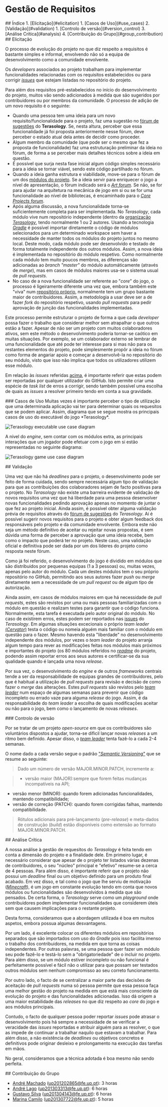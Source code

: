 # Gestão de Requisitos

<a name="index"/>
## Índice
1. [Elicitação](#elicitation)
  1. [Casos de Uso](#use_cases)
2. [Validação](#validation)
  1. [Controlo de versão](#version_control)
3. [Análise Crítica](#analysis)
4. [Contribuição do Grupo](#group_contribution)

<a name="elicitation"/>
## Elicitação

  O processo de evolução do projeto no que diz respeito a requisitos é bastante simples e informal, envolvendo não só a equipa de desenvolvimento como a comunidade envolvente.

  Os *developers* associados ao projeto trabalham para implementar funcionalidades relacionadas com os requisitos estabelecidos ou para corrigir <a name="issues"/>[*issues*](https://github.com/MovingBlocks/Terasology/issues) que estejam listadas no repositório do projeto.
 
 Para além dos requisitos pré-estabelecidos no início do desenvolvimento do projeto, muitos vão sendo adicionados à medida que são sugeridos por contribuidores ou por membros da comunidade. O processo de adição de um novo requisito é o seguinte:
 - Quando uma pessoa tem uma ideia para um novo requisito/funcionalidade para o projeto, faz uma sugestão no [fórum de sugestões](http://forum.terasology.org/forum/suggestions.21/) do **Terasology**. Se, nesta altura, perceber que essa funcionalidade já foi proposta anteriormente nesse fórum, deve perceber o estado atual dela antes de decidir como proceder.
 - Algum membro da comunidade (que pode ser o mesmo que fez a proposta de funcionalidade) faz uma estruturação preliminar da ideia no fórum, de forma a se perceber mais detalhes técnicos sobre a ideia em questão.
 - É possível que surja nesta fase inicial algum código simples necessário para a ideia se tornar viável, sendo este código partilhado no fórum.
 - Quando a ideia ganha estrutura e viabilidade, move-se para o fórum de um dos [módulos do projeto](http://forum.terasology.org/forum/modules.55/). Se a ideia servir para enriquecer o jogo a nível de apresentação, o fórum indicado será o [*Art forum*](http://forum.terasology.org/forum/art-media.25/). Se não, se for para ajudar na arquitetura na mecânica de jogo em si ou se for uma funcionalidade ao nível de bibliotecas, é encaminhado para o [*Core Projects forum*](http://forum.terasology.org/forum/core-projects.54/).
 - Após alguma discussão, a nova funcionalidade torna-se suficientemente completa para ser implementada. No *Terasology*, cada módulo vive num repositório independente (dentro da [organização *Terasology*](https://github.com/Terasology/), tendo normalmente 1 ou 2 autores. Usando a tecnologia [*Gradle*](http://gradle.org/) é possível importar diretamente o código de módulos selecionados para um determinado workspace sem haver a necessidade de manter todos os módulos do projeto juntos no mesmo local. Deste modo, cada módulo pode ser desenvolvido e testado de forma totalmente independente dos outros módulos. Assim, a nova ideia é implementada no repositório do módulo respetivo. Como normalmente cada módulo tem muito poucos membros, as diferenças são adicionadas ao *branch "master"* do módulo automáticamente (através de *merge*), mas em casos de módulos maiores usa-se o sistema usual de *pull requests*.
 - No caso de a nova funcionalidade ser referente ao "*core*" do jogo, o processo é ligeiramente diferente uma vez que, embora também este "viva" num [repositório próprio](https://github.com/MovingBlocks/Terasology), normalmente tem um grupo bastante maior de contribuidores. Assim, a metodologia a usar deve ser a de fazer *fork* do repositório respetivo, usando *pull requests* para pedir aprovação de junção das funcionalidades implementadas.
  
  Este processo permite estruturar o projeto de forma a que cada *developer* possa fazer o trabalho que considerar melhor sem atrapalhar o que outros estão a fazer. Apesar de não ser um projeto com muitos colaboradores ativos, sem este método o desenvolvimento poderia tornar-se caótico em muitas situações. Por exemplo, se um colaborador externo se lembrar de uma funcionalidade que até pode ter interesse para si mas não para os restantes elementos do projeto, pode simplesmente propôr a ideia no fórum como forma de angariar apoio e começar a desenvolvê-la no repositório do seu módulo, visto que isso não implica que todos os utilizadores utilizem esse módulo.

  Em relação às *issues* referidas [acima](#issues), é importante referir que estas podem ser reportadas por qualquer utilizador do GitHub. Isto permite criar uma espécie de *task list* de erros a corrigir, sendo também possível uma escolha de quais as *issues* a resolver primeiro tendo em conta a sua gravidade.

<a name="use_cases"/>
### Casos de Uso
Muitas vezes é importante perceber o tipo de utilização que uma determinada aplicação vai ter para determinar quais os requesitos que se podem aplicar. Assim, diagrama que se segue mostra os principais casos de uso do executável do jogo *Terasology*.

![Terasology executable use case diagram](/ESOF-docs/resources/usecasediagram-executable.png)

A nível do *engine*, sem contar com os módulos extra, as principais interações que um jogador pode efetuar com o jogo em si estão representadas no seguinte diagrama:

![Terasology game use case diagram](/ESOF-docs/resources/usecasediagram-game.png)

<a name="validation"/>
## Validação

  Uma vez que não há *deadlines* para o projeto, o desenvolvimento pode ser feito de forma cuidada, sendo sempre necessária algum tipo de validação para que as contribuições dos colaboradores sejam de facto positivas para o projeto. No *Terasology* não existe uma barreira evidente de validação de novos requisitos uma vez que há liberdade para uma pessoa desenvolver novas funcionalidades pedindo aprovação apenas no momento de juntar o que fez ao projeto inicial. Ainda assim, é possível obter alguma validação prévia de requisitos através do [fórum de sugestões](http://forum.terasology.org/forum/suggestions.21/) do *Terasology*. Aí é possível sugerir novos requisitos para o projeto e obter algum feedback dos responsáveis pelo projeto e da comunidade envolvente. Embora este não seja um método definitivo de aceitar ou rejeitar novas propostas, é sem dúvida uma forma de perceber a aprovação que uma ideia recebe, bem como o impacto que poderá ter no projeto. Neste caso, uma validação oficial e definitiva pode ser dada por um dos líderes do projeto como resposta neste fórum.

  Como já foi referido, o desenvolvimento do jogo é dividido em módulos que são distribuidos por pequenas equipas (1 a 3 pessoas) ou, muitas vezes, apenas pelo autor do módulo. Cada um destes módulos tem o seu próprio repositório no GitHub, permitindo aos seus autores fazer *push* ou *merge* diretamente sem a necessidade de um *pull request* ou de algum tipo de autorização.

  Ainda assim, em casos de módulos maiores em que há necessidade de *pull requests*, estes são revistos por uma ou mais pessoas familiarizadas com o módulo em questão e realizam testes para garantir que o código funciona. Normalmente, esta tarefa é executada pelo autor original do módulo. No caso de existirem erros, estes podem ser reportados nas [issues](#issues) do *Terasology*. Em algumas situações excecionais o próprio *team leader* [(*Cervator*)](https://github.com/Cervator) testa o código ou nomeia alguém mais familiar com o módulo em questão para o fazer. Mesmo havendo esta "liberdade" no desenvolvimento independente dos módulos, por vezes o *team leader* do projeto arranja algum tempo para rever as modificações feitas nos módulos mais próximos e importantes do projeto (os 80 módulos referidos no [*readme*](https://github.com/MovingBlocks/Terasology/blob/develop/README.markdown#modules) do projeto, podendo assim reportar erros aos seus autores e certificar-se da sua qualidade quando é lançada uma nova *release*.

  Por sua vez, o desenvolvimento do *engine* e de outros *frameworks* centrais tende a ser da responsabilidade de equipas grandes de contribuidores, pelo que é habitual a utilização de *pull requests* para revisão e decisão de como fazer o *merge* das alterações. Estes *pull requests* são revistos pelo [*team leader*](https://github.com/Cervator) num espaço de algumas semanas para prevenir que código incompleto ou errado vaze para alguma *release* do jogo. Assim, é da responsabilidade do *team leader* a escolha de quais modificações aceitar ou não para o jogo, bem como o lançamento de novas *releases*.

<a name="version_control"/>
### Controlo de versão

Por se tratar de um projeto *open-source* em que os contribuidores são voluntários dispostos a ajudar, torna-se díficil lançar novas *releases* a um ritmo bem definido. Apesar disso, o [*team leader*](https://github.com/Cervator) tenta fazê-lo a cada 2-4 semanas.

O nome dado a cada versão segue o padrão ["*Semantic Versioning*"](semver.org) que se resume ao seguinte:
> Dado um número de versão MAJOR.MINOR.PATCH, incremente a:

>- versão maior (MAJOR):sempre que forem feitas mudanças incompatíveis na API;
- versão menor (MINOR): quando forem adicionadas funcionalidades, mantendo compatibilidade;
- versão de correção (PATCH): quando forem corrigidas falhas, mantendo compatibilidade.

> Rótulos adicionais para pré-lançamento (*pre-release*) e meta-dados de construção (*build*) estão disponíveis como extensão ao formato MAJOR.MINOR.PATCH.

<a name="analysis"/>
## Análise Crítica

  A nossa análise à gestão de requesitos do *Terasology* é feita tendo em conta a dimensão do projeto e a finalidade dele. Em primeiro lugar, é necessário considerar que apesar de o projeto ter listados várias dezenas de contribuidores, o seu "núcleo" principal e "efetivo" resume-se a cerca de 4 pessoas. Para além disso, é importante referir que o projeto não possui um *deadline* final ou um objetivo definido para um produto final acabado. Em vez disso, e tal como o jogo que lhe serviu de motivação ([*Minecraft*](https://minecraft.net/)), é um jogo em constante evolução tendo em conta que novos módulos ou funcionalidades são desenvolvidos à medida que são pensados. De certa forma, o *Terasology* serve como um *playground* onde contribuidores podem implementar funcionalidades que considerem úteis sem que causem implicações para o restante projeto.
  
  Desta forma, consideramos que a abordagem utilizada é boa em muitos aspetos, embora possua algumas desvantagens.
  
  Por um lado, é excelente colocar os diferentes módulos em repositórios separados que são importados com uso do *Gradle* pois isso facilita imenso o trabalho dos contribuidores, na medida em que torna as coisas independentes. Por outras palavras, se uma pessoa quer fazer um módulo seu pode fazê-lo e testá-lo sem a "obrigatoriedade" de o incluir no projeto. Para além disso, se um módulo estiver incompleto ou não funcional é perfeitamente possível e fácil não o utilizar para que possam ser testados outros módulos sem nenhum compromisso ao seu correto funcionamento.
  
  Por outro lado, o facto de se centralizar a maior parte das decisões de aceitação de *pull requests* numa só pessoa permite que essa pessoa faça uma melhor gestão do projeto na medida em que está mais consciente da evolução do projeto e das funcionalidades adicionadas. Isso dá origem a uma maior estabilidade das *releases* no que diz respeito ao *core* do jogo e aos módulos principais.
  
  Contudo, o facto de qualquer pessoa poder reportar *issues* pode atrasar o desenvolvimento pois há sempre a necessidade de se verificar a veracidade das *issues* reportadas e atribuir alguém para as resolver, o que as impede de continuar a trabalhar naquilo que estavam a trabalhar. Para além disso, a não existência de *deadlines* ou objetivos concretos e definitivos pode originar desleixo e prolongamento na execução das tarefas em mãos.
  
  No geral, consideramos que a técnica adotada é boa mesmo não sendo perfeita.

<a name="group_contribution"/>
## Contribuição do Grupo

 - [André Machado](https://github.com/andremachado94) (up201202865@fe.up.pt): 3 horas
 - [André Lago](https://github.com/andrelago13) (up201303313@fe.up.pt): 6 horas
 - [Gustavo Silva](https://github.com/gtugablue) (up201304143@fe.up.pt): 6 horas
 - [Marina Camilo](https://github.com/Aniiram) (up201307722@fe.up.pt): 5 horas
